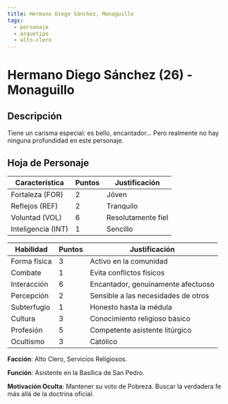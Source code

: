 ```yaml
---
title: Hermano Diego Sánchez, Monaguillo
tags:
  - personaje
  - arquetipo
  - alto-clero
---
```


# Hermano Diego Sánchez (26) - Monaguillo

## Descripción

Tiene un carisma especial: es bello, encantador… Pero realmente no hay ninguna profundidad en este personaje.

## Hoja de Personaje

| **Característica** | **Puntos** | **Justificación** |
| --- | --- | --- |
| Fortaleza (FOR) | 2 | Jóven |
| Reflejos (REF) | 2 | Tranquilo |
| Voluntad (VOL) | 6 | Resolutamente fiel |
| Inteligencia (INT) | 1 | Sencillo |

| **Habilidad** | **Puntos** | **Justificación** |
| --- | --- | --- |
| Forma física | 3 | Activo en la comunidad |
| Combate | 1 | Evita conflictos físicos |
| Interacción | 6 | Encantador, genuinamente afectuoso |
| Percepción | 2 | Sensible a las necesidades de otros |
| Subterfugio | 1 | Honesto hasta la médula |
| Cultura | 3 | Conocimiento religioso básico |
| Profesión | 5 | Competente asistente litúrgico |
| Ocultismo | 3 | Católico |

**Facción**: Alto Clero, Servicios Religiosos.

**Función**: Asistente en la Basílica de San Pedro.

**Motivación Oculta**: Mantener su voto de Pobreza. Buscar la verdadera fe más allá de la doctrina oficial. 
